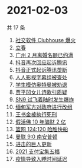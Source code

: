 # 2021-02-03

共 17 条

<!-- BEGIN ZHIHUSEARCH -->
<!-- 最后更新时间 Wed Feb 03 2021 15:07:48 GMT+0800 (CST) -->
1. [社交软件 Clubhouse 爆火](https://www.zhihu.com/search?q=clubhouse)
1. [立春](https://www.zhihu.com/search?q=立春)
1. [广州 2 月离婚名额已约满](https://www.zhihu.com/search?q=预约离婚)
1. [抖音再次回应起诉腾讯](https://www.zhihu.com/search?q=抖音起诉腾讯)
1. [抖音正式起诉腾讯垄断](https://www.zhihu.com/search?q=抖音起诉腾讯)
1. [人人影视字幕组被查处](https://www.zhihu.com/search?q=人人影视字幕组)
1. [学生模仿奥特曼被劝退](https://www.zhihu.com/search?q=学生模仿奥特曼)
1. [贾平凹女儿诗歌引质疑](https://www.zhihu.com/search?q=贾平凹女儿)
1. [SN9 试飞着陆时发生爆炸](https://www.zhihu.com/search?q=sn9)
1. [缅甸军方对政府进行改组](https://www.zhihu.com/search?q=缅甸军方)
1. [王书金被执行死刑](https://www.zhihu.com/search?q=王书金)
1. [假活佛 10 年骗财 2 亿](https://www.zhihu.com/search?q=假活佛)
1. [篮网 124:120 险胜快船](https://www.zhihu.com/search?q=篮网)
1. [曼联 9:0 南安普顿](https://www.zhihu.com/search?q=曼联)
1. [进击的巨人更新](https://www.zhihu.com/search?q=进击的巨人)
1. [2021 支付宝集五福](https://www.zhihu.com/search?q=支付宝五福)
1. [疫情导致入睡时间延迟](https://www.zhihu.com/search?q=睡眠周期)
<!-- END ZHIHUSEARCH -->
